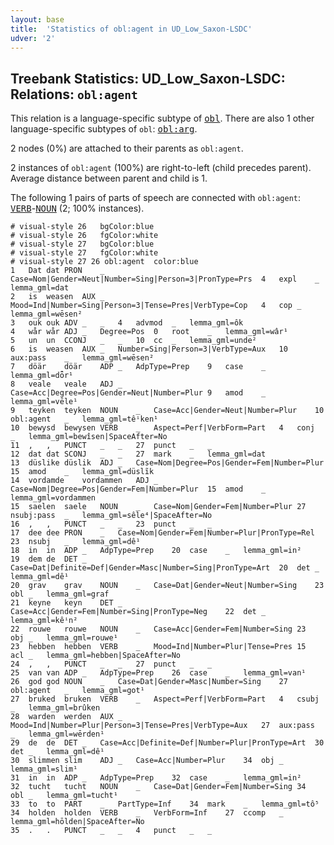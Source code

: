 ```yaml
---
layout: base
title:  'Statistics of obl:agent in UD_Low_Saxon-LSDC'
udver: '2'
---
```


## Treebank Statistics: UD_Low_Saxon-LSDC: Relations: `obl:agent`

This relation is a language-specific subtype of <tt><a href="nds_lsdc-dep-obl.html">obl</a></tt>.
There are also 1 other language-specific subtypes of `obl`: <tt><a href="nds_lsdc-dep-obl-arg.html">obl:arg</a></tt>.

2 nodes (0%) are attached to their parents as `obl:agent`.

2 instances of `obl:agent` (100%) are right-to-left (child precedes parent).
Average distance between parent and child is 1.

The following 1 pairs of parts of speech are connected with `obl:agent`: <tt><a href="nds_lsdc-pos-VERB.html">VERB</a></tt>-<tt><a href="nds_lsdc-pos-NOUN.html">NOUN</a></tt> (2; 100% instances).


~~~ conllu
# visual-style 26	bgColor:blue
# visual-style 26	fgColor:white
# visual-style 27	bgColor:blue
# visual-style 27	fgColor:white
# visual-style 27 26 obl:agent	color:blue
1	Dat	dat	PRON	_	Case=Nom|Gender=Neut|Number=Sing|Person=3|PronType=Prs	4	expl	_	lemma_gml=dat
2	is	weasen	AUX	_	Mood=Ind|Number=Sing|Person=3|Tense=Pres|VerbType=Cop	4	cop	_	lemma_gml=wēsen²
3	ouk	ouk	ADV	_	_	4	advmod	_	lemma_gml=ôk
4	wår	wår	ADJ	_	Degree=Pos	0	root	_	lemma_gml=wâr¹
5	un	un	CCONJ	_	_	10	cc	_	lemma_gml=unde²
6	is	weasen	AUX	_	Number=Sing|Person=3|VerbType=Aux	10	aux:pass	_	lemma_gml=wēsen²
7	döär	döär	ADP	_	AdpType=Prep	9	case	_	lemma_gml=dȫr¹
8	veale	veale	ADJ	_	Case=Acc|Degree=Pos|Gender=Neut|Number=Plur	9	amod	_	lemma_gml=vēle¹
9	teyken	teyken	NOUN	_	Case=Acc|Gender=Neut|Number=Plur	10	obl:agent	_	lemma_gml=têⁱken¹
10	bewysd	bewysen	VERB	_	Aspect=Perf|VerbForm=Part	4	conj	_	lemma_gml=bewîsen|SpaceAfter=No
11	,	,	PUNCT	_	_	27	punct	_	_
12	dat	dat	SCONJ	_	_	27	mark	_	lemma_gml=dat
13	düslike	düslik	ADJ	_	Case=Nom|Degree=Pos|Gender=Fem|Number=Plur	15	amod	_	lemma_gml=düslĩk
14	vordamde	vordammen	ADJ	_	Case=Nom|Degree=Pos|Gender=Fem|Number=Plur	15	amod	_	lemma_gml=vordammen
15	saelen	saele	NOUN	_	Case=Nom|Gender=Fem|Number=Plur	27	nsubj:pass	_	lemma_gml=sêle⁴|SpaceAfter=No
16	,	,	PUNCT	_	_	23	punct	_	_
17	dee	dee	PRON	_	Case=Nom|Gender=Fem|Number=Plur|PronType=Rel	23	nsubj	_	lemma_gml=dê¹
18	in	in	ADP	_	AdpType=Prep	20	case	_	lemma_gml=in²
19	dem	de	DET	_	Case=Dat|Definite=Def|Gender=Masc|Number=Sing|PronType=Art	20	det	_	lemma_gml=dê¹
20	grav	grav	NOUN	_	Case=Dat|Gender=Neut|Number=Sing	23	obl	_	lemma_gml=graf
21	keyne	keyn	DET	_	Case=Acc|Gender=Fem|Number=Sing|PronType=Neg	22	det	_	lemma_gml=kêⁱn²
22	rouwe	rouwe	NOUN	_	Case=Acc|Gender=Fem|Number=Sing	23	obj	_	lemma_gml=rouwe¹
23	hebben	hebben	VERB	_	Mood=Ind|Number=Plur|Tense=Pres	15	acl	_	lemma_gml=hebben|SpaceAfter=No
24	,	,	PUNCT	_	_	27	punct	_	_
25	van	van	ADP	_	AdpType=Prep	26	case	_	lemma_gml=van¹
26	god	god	NOUN	_	Case=Dat|Gender=Masc|Number=Sing	27	obl:agent	_	lemma_gml=got¹
27	bruked	bruken	VERB	_	Aspect=Perf|VerbForm=Part	4	csubj	_	lemma_gml=brûken
28	warden	werden	AUX	_	Mood=Ind|Number=Plur|Person=3|Tense=Pres|VerbType=Aux	27	aux:pass	_	lemma_gml=wērden¹
29	de	de	DET	_	Case=Acc|Definite=Def|Number=Plur|PronType=Art	30	det	_	lemma_gml=dê¹
30	slimmen	slim	ADJ	_	Case=Acc|Number=Plur	34	obj	_	lemma_gml=slim¹
31	in	in	ADP	_	AdpType=Prep	32	case	_	lemma_gml=in²
32	tucht	tucht	NOUN	_	Case=Dat|Gender=Fem|Number=Sing	34	obl	_	lemma_gml=tucht¹
33	to	to	PART	_	PartType=Inf	34	mark	_	lemma_gml=tô⁵
34	holden	holden	VERB	_	VerbForm=Inf	27	ccomp	_	lemma_gml=hōlden|SpaceAfter=No
35	.	.	PUNCT	_	_	4	punct	_	_

~~~


